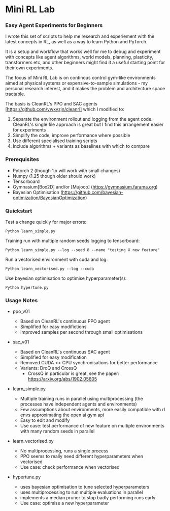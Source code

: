# Mini RL Lab

### Easy Agent Experiments for Beginners

I wrote this set of scripts to help me research and experiement with the latest concepts in RL, as well as a way to learn Python and PyTorch. 

It is a setup and workflow that works well for me to debug and experiment with concepts like agent algorithms, world models, planning, plasticity, transformers etc, and other beginners might find it a useful starting point for their own experiments.

The focus of Mini RL Lab is on continous control gym-like environments aimed at physical systems or expensive-to-sample simulations - my personal research interest, and it makes the problem and architecture space tractable.

The basis is CleanRL's PPO and SAC agents [https://github.com/vwxyzjn/cleanrl] which I modified to:

1. Separate the environment rollout and logging from the agent code. CleanRL's single file approach is great but I find this arrangement easier for experiments
2. Simplify the code, improve performance where possible
3. Use different specialised training scripts
4. Include algorithms + variants as baselines with which to compare


### Prerequisites

* Pytorch 2 (though 1.x will work with small changes)
* Numpy (1.25 though older should work)
* Tensorboard
* Gymnasium[Box2D] and/or [Mujoco] (https://gymnasium.farama.org)
* Bayesian Optimisation (https://github.com/bayesian-optimization/BayesianOptimization)


### Quickstart

Test a change quickly for major errors:

`Python learn_simple.py`

Training run with multiple random seeds logging to tensorboard:

`Python learn_simple.py --log --seed 8 --name "testing X new feature"`

Run a vectorised environment with cuda and log:

`Python learn_vectorised.py --log --cuda`

Use bayesian optimisation to optimise hyperparameter(s):

`Python hypertune.py`

### Usage Notes

* ppo_v01
  * Based on CleanRL's continuous PPO agent 
  * Simplified for easy modifictions
  * Improved samples per second through small optimisations

* sac_v01
  * Based on CleanRL's continuous SAC agent
  * Simplified for easy modification
  * Removed CUDA <> CPU synchronisations for better performance
  * Variants: DroQ and CrossQ
    * CrossQ in particular is great, see the paper: https://arxiv.org/abs/1902.05605
     
* learn_simple.py
  * Multiple training runs in parallel using multiprocessing (the processes have independent agents and environments)
  * Few assumptions about environments, more easily compatible with rl envs approximating the open ai gym api
  * Easy to edit and modify
  * Use case: test performance of new feature on multiple environments with many random seeds in parallel

* learn_vectorised.py
  * No multiprocessing, runs a single process
  * PPO seems to really need different hyperparameters when vectorised
  * Use case: check performance when vectorised

* hypertune.py
  * uses bayesian optimisation to tune selected hyperparameters
  * uses multiprocessing to run multiple evaluations in parallel
  * implements a median pruner to stop badly performing runs early
  * Use case: optimise a new hyperparameter  
